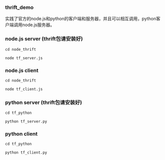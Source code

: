 ### thrift_demo 
实践了官方的node.js和python的客户端和服务器，并且可以相互调用，python客户端调用node.js服务器。


### node.js server (thrift包请安装好)
```
cd node_thrift

node tf_server.js
```
### node.js client
```
cd node_thrift

node tf_client.js
```


### python server (thrift包请安装好)
```
cd tf_python

python tf_server.py
```

### python client 
```
cd tf_python

python tf_client.py
```




